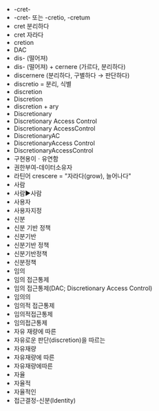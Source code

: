 ﻿- -cret-
- -cret- 또는 -cretio, -cretum
- cret 분리하다
- cret 자라다
- cretion
- DAC
- dis- (떨어져)
- dis- (떨어져) + cernere (가르다, 분리하다)
- discernere (분리하다, 구별하다 → 판단하다)
- discretio = 분리, 식별
- discretion
- Discretion
- discretion + ary
- Discretionary
- Discretionary Access Control
- Discretionary AccessControl
- DiscretionaryAC
- DiscretionaryAccess Control
- DiscretionaryAccessControl
- 구현용이ㆍ유연함
- 권한부여-데이터소유자
- 라틴어 crescere = "자라다(grow), 늘어나다"
- 사람
- 사람▶️사람
- 사용자
- 사용자지정
- 신분
- 신분 기반 정책
- 신분기반
- 신분기반 정책
- 신분기반정책
- 신분정책
- 임의
- 임의 접근통제
- 임의 접근통제(DAC; Discretionary Access Control)
- 임의의
- 임의적 접근통제
- 임의적접근통제
- 임의접근통제
- 자유 재량에 따른
- 자유로운 판단(discretion)을 따르는
- 자유재량
- 자유재량에 따른
- 자유재량에따른
- 자율
- 자율적
- 자율적인
- 접근결정-신분(Identity)
